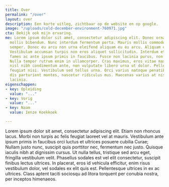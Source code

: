 ```yaml
---
title: Over
permalink: "/over"
layout: over
description: Een korte uitleg, zichtbaar op de website en op google.
image: "/uploads/cold-december-environment-760971.jpg"
cta: Bekijk ook mijn ervaring.
me: Lorem ipsum dolor sit amet, consectetur adipiscing elit. Donec ornare dui in lectus
  mollis bibendum. Nunc interdum fermentum porta. Mauris mollis commodo libero sed
  semper. Donec eu arcu non urna eleifend aliquam eu eu arcu. Aliquam erat volutpat.
  Vestibulum accumsan turpis non eros aliquet sollicitudin. Interdum et malesuada
  fames ac ante ipsum primis in faucibus. Fusce non lacinia purus, non volutpat tellus.
  Nulla tempor rutrum enim in ullamcorper. Cras maximus, eros vitae maximus semper,
  nisl nibh condimentum ante, non vulputate libero urna ut dolor. Pellentesque quis
  feugiat nisi. Vestibulum sed tellus urna. Orci varius natoque penatibus et magnis
  dis parturient montes, nascetur ridiculus mus. Maecenas varius at nisi tincidunt
  lacinia.
eigenschappen:
- key: Opleiding
  value: "..."
- key: Vorig
  value: "..."
- key: Naam
  value: Ienze Koekkoek

---
```

Lorem ipsum dolor sit amet, consectetur adipiscing elit. Etiam non rhoncus lacus. Morbi non turpis ac felis
feugiat laoreet vel at mauris. Vestibulum ante ipsum primis in faucibus orci luctus et ultrices posuere
cubilia Curae; Nullam justo nunc, suscipit quis porttitor nec, fermentum nec justo. Quisque iaculis nibh at
dignissim cursus. Ut nulla tellus, tristique sed arcu eget, fringilla vestibulum velit. Phasellus sodales
est vel elit consectetur, suscipit finibus lectus ultrices. In placerat, eros id vehicula efficitur, enim
risus vestibulum dolor, vel sodales ex elit quis est. Pellentesque ultrices in ex ac ultrices. Class aptent
taciti sociosqu ad litora torquent per conubia nostra, per inceptos himenaeos.